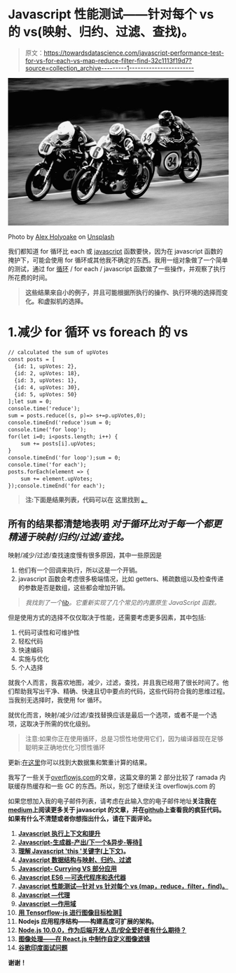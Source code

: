 # Javascript 性能测试——针对每个 vs 的 vs(映射、归约、过滤、查找)。

> 原文：<https://towardsdatascience.com/javascript-performance-test-for-vs-for-each-vs-map-reduce-filter-find-32c1113f19d7?source=collection_archive---------1----------------------->

![](img/17aed37d40aec439c6636d44068c0a6d.png)

Photo by [Alex Holyoake](https://unsplash.com/@stairhopper?utm_source=medium&utm_medium=referral) on [Unsplash](https://unsplash.com?utm_source=medium&utm_medium=referral)

我们都知道 for 循环比 each 或 [javascript](https://hackernoon.com/tagged/javascript) 函数要快，因为在 javascript 函数的掩护下，可能会使用 for 循环或其他我不确定的东西。我用一组对象做了一个简单的测试，通过 for [循环](https://hackernoon.com/tagged/loop) / for each / javascript 函数做了一些操作，并观察了执行所花费的时间。

> **这些结果来自小的例子，并且可能根据所执行的操作、执行环境的选择而变化。和虚拟机的选择。**

# 1.减少 for 循环 vs foreach 的 vs

```
// calculated the sum of upVotes
const posts = [ 
  {id: 1, upVotes: 2},
  {id: 2, upVotes: 18}, 
  {id: 3, upVotes: 1}, 
  {id: 4, upVotes: 30}, 
  {id: 5, upVotes: 50} 
];let sum = 0;
console.time('reduce');
sum = posts.reduce((s, p)=> s+=p.upVotes,0);
console.timeEnd('reduce')sum = 0;
console.time('for loop');
for(let i=0; i<posts.length; i++) {
    sum += posts[i].upVotes;
}
console.timeEnd('for loop');sum = 0;
console.time('for each');
posts.forEach(element => {
    sum += element.upVotes;
});console.timeEnd('for each');
```

> **注:下面是结果列表，代码可以在** **这里找到** [**。**](https://github.com/dg92/Performance-analysis-es6)

## 所有的结果都清楚地表明 ***对于循环比对于每一个都更精通于映射/归约/过滤/查找。***

映射/减少/过滤/查找速度慢有很多原因，其中一些原因是

1.  他们有一个回调来执行，所以这是一个开销。
2.  javascript 函数会考虑很多极端情况，比如 getters、稀疏数组以及检查传递的参数是否是数组，这些都会增加开销。

> *我找到了一个*[*lib*](https://github.com/codemix/fast.js/tree/master)*。它重新实现了几个常见的内置原生 JavaScript 函数。*

但是使用方式的选择不仅仅取决于性能，还需要考虑更多因素，其中包括:

1.  代码可读性和可维护性
2.  轻松代码
3.  快速编码
4.  实施与优化
5.  个人选择

就我个人而言，我喜欢地图，减少，过滤，查找，并且我已经用了很长时间了。他们帮助我写出干净、精确、快速且切中要点的代码，这些代码符合我的思维过程。当我别无选择时，我使用 for 循环。

就优化而言，映射/减少/过滤/查找替换应该是最后一个选项，或者不是一个选项，这取决于所需的优化级别。

> 注意:如果你正在使用循环，总是习惯性地使用它们，因为编译器现在足够聪明来正确地优化习惯性循环

更新:[在这里](https://github.com/dg92/Performance-analysis-es6)你可以找到大数据集和繁重计算的结果。

我写了一些关于[overflowjs.com](https://overflowjs.com/)的文章，这篇文章的第 2 部分比较了 ramada 内联缓存热缓存和一些 GC 的东西。所以，别忘了继续关注 overflowjs.com 的

如果您想加入我的电子邮件列表，请考虑在此输入您的电子邮件地址[](https://goo.gl/forms/MOPINWoY7q1f1APu2)****关注我在**[**medium**](https://medium.com/@ideepak.jsd)**上阅读更多关于 javascript 的文章，并在**[**github**](https://github.com/dg92)**上查看我的疯狂代码**。如果有什么不清楚或者你想指出什么，请在下面评论。**

1.  **[Javascript 执行上下文和提升](https://levelup.gitconnected.com/javascript-execution-context-and-hoisting-c2cc4993e37d)**
2.  **[Javascript-生成器-产出/下一个&异步-等待🤔](https://medium.com/datadriveninvestor/javascript-generator-yield-next-async-await-8442d2c77185)**
3.  **[理解 Javascript 'this '关键字(上下文)](https://medium.com/datadriveninvestor/javascript-context-this-keyword-9a78a19d5786)。**
4.  **[Javascript 数据结构与映射、归约、过滤](https://levelup.gitconnected.com/write-beautiful-javascript-with-%CE%BB-fp-es6-350cd64ab5bf)**
5.  **[Javascript- Currying VS 部分应用](https://medium.com/datadriveninvestor/javascript-currying-vs-partial-application-4db5b2442be8)**
6.  **[Javascript ES6 —可迭代程序和迭代器](https://medium.com/datadriveninvestor/javascript-es6-iterables-and-iterators-de18b54f4d4)**
7.  **[Javascript 性能测试—针对 vs 针对每个 vs (map，reduce，filter，find)。](https://codeburst.io/write-beautiful-javascript-with-%CE%BB-fp-es6-350cd64ab5bf)**
8.  **[Javascript —代理](https://medium.com/datadriveninvestor/why-to-use-javascript-proxy-5cdc69d943e3)**
9.  **[Javascript —作用域](https://medium.com/datadriveninvestor/still-confused-in-js-scopes-f7dae62c16ee)**
10.  **[用 Tensorflow-js 进行图像目标检测🤔](https://levelup.gitconnected.com/image-object-detection-with-tensorflow-js-b8861119ed46)**
11.  **Nodejs 应用程序结构——构建高度可扩展的架构。**
12.  **[Node.js 10.0.0，作为后端开发人员/安全爱好者有什么期待？](https://codeburst.io/node-js-10-0-0-what-to-expect-as-a-backend-developer-security-enthusiast-f8680f132320)**
13.  **[图像处理——在 React.js 中制作自定义图像滤镜](https://levelup.gitconnected.com/image-processing-making-custom-image-filters-react-js-part-2-ee2787f56b0d)**
14.  **[谷歌印度面试问题](https://medium.com/@ideepak.jsd/google-india-phone-call-interview-question-software-developer-5a164e97ddeb)**

****谢谢！****